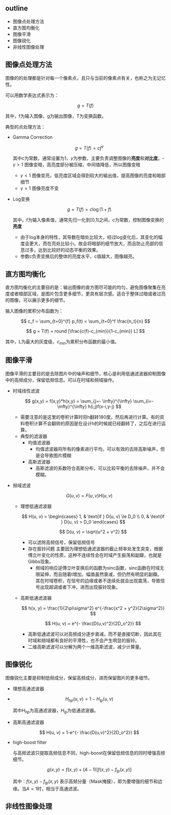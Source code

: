 ## outline

- 图像点处理方法
- 直方图均衡化
- 图像平滑
- 图像锐化
- 非线性图像处理

## 图像点处理方法

图像的的处理都是针对每一个像素点，且只与当前的像素点有关，也称之为无记忆性。

可以用数学表达式表示为：

$$
g = T(f)
$$

其中，f为输入图像，g为输出图像，T为变换函数。

典型的点处理方法：

- Gamma Correction

  $$
  g = T(f) = c f^{\gamma}
  $$

  其中c为常数，通常设置为1，$\gamma$为参数，主要负责调整图像的**亮度**和**对比度**。- $\gamma > 1$ 图像变暗，高亮度部分被压缩，中间值降低，所以图像变暗

  - $\gamma < 1$ 图像变亮，低亮度区域会得到较大的输出值，提高图像的亮度和暗部细节
  - $\gamma = 1$ 图像亮度不变
- Log变换

  $$
  g = T(f) = c \log(1 + f)
  $$

  其中，f为输入像素值，通常先归一化到[0,1]之间，c为常数，控制图像变换的**亮度**

  - 由于log本身的特性，其导数在暗处比较大，经过log变化后，其变化的幅度会更大，而在亮处比较小。故会将暗部的细节放大，而且防止亮部的信息过多，达到比较好的动态平衡的效果。
  - 参数c负责变换后的整体的亮度水平，c值越大，图像越亮。

## 直方图均衡化

直方图均衡化的主要目的是：输出图像的直方图尽可能的均匀，避免图像聚集在亮度或者暗部区域，是图片包含更多细节，更具有层次感。适合于整体过暗或者过亮的图像，可以展示更多的细节。

输入图像的累积分布函数为：

$$
c_f = \sum_{t=0}^{f} p_f(t) = \sum_{t=0}^f \frac{n_t}{n}
$$

$$
g = T(f) = round [\frac{c(f)-c_{min}}{1-c_{min}} L]
$$

其中，L为最大的灰度级，$c_{min}$为累积分布函数的最小值。

## 图像平滑

图像平滑的主要目的是去除图片中的噪声和细节，核心是利用低通滤波器抑制图像中的高频成分，保留低频信息。可以在时域和频域操作。

- 时域线性滤波

  $$
  g(x,y) = f(x,y)*h(x,y) = \sum_{j=- \infty}^{\infty} \sum_{i=-\infty}^{\infty} h(i,j)f(x-i,y-j)
  $$

  - 需要注意的是这里的卷积计算时将h翻转180度，然后再进行计算。有的资料卷积计算不会翻转的原因是在设计h的时候就已经翻转了，之后在进行运算。
  - 典型的滤波器
    - 均值滤波器
      - 均值滤波器将所有的像素进行平均，可以有效的去除高斯噪声，但是会导致图片模糊
    - 高斯滤波器
      - 高斯滤波的系数符合高斯分布，可以比较平衡的去除噪声，并不会模糊。
- 频域滤波

  $$
  G(u,v) = F(u,v)H(u,v)
  $$

  - 理想低通滤波器

    $$
    H(u, v) = \begin{cases}
    1, & \text{if } D(u, v) \le D_0 \\
    0, & \text{if } D(u, v) > D_0
    \end{cases}
    $$

    $$
    D(u, v) = \sqrt{u^2 + v^2}
    $$

    - 可以滤除高频信号，保留低频信号
    - 存在振铃问题
      主要因为理想低通滤波器的截止频率处发生突变，根据傅立叶变化的性质，这种不连续性会在时域产生振荡和副瓣，也就是Gibbs现象。
      - 频域的响应逆傅立叶变换后的函数为sinc函数，sinc函数在时域无限延伸，而且随着t增加，幅值虽然衰减，但仍然有明显的副瓣。其在时域卷积，在信号的边缘或者不连续处就会出现震荡，导致信号出现超调或者下冲，进而出现振铃现象。
  - 高斯低通滤波器

    $$
    h(x, y) = \frac{1}{2\pi\sigma^2} e^{-\frac{x^2 + y^2}{2\sigma^2}}
    $$

    $$
    H(u, v) = e^{- \frac{D(u,v)^2}{2D_o^2}}
    $$

    - 高斯低通滤波可以对高频成分逐步衰减，而不是直接切断，因此其在时域和频域都有良好的平滑性，也不会产生明显的振铃。
    - 二维高斯滤波可以分解为两个一维高斯滤波，减少计算量。

## 图像锐化

图像锐化主要是抑制低频成分，保留高频成分，进而保留图片的更多细节。

- 理想高通滤波器
- $$
  H_{hp}(u, v) = 1 - H_{lp}(u, v)
  $$

  其中$H_{hp}$为高通滤波器，$H_{lp}$为低通滤波器。
- 高斯高通滤波器

  $$
  H(u, v) = 1-e^{- \frac{D(u,v)^2}{2D_o^2}}
  $$
- high-boost filter

  与高频滤波只提取高频信息不同，high-boost在保留低频信息的同时增强高频细节。

  $$
  g(x,y)=f(x,y)+(A-1)[f(x,y)-f_{lp}(x,y)]
  $$

  其中：$f(x,y)-f_{lp}(x,y)$ 表示高频分量（Mask掩膜），即为要增强的细节和边缘。当$A=1$时，相当于高通滤波。

## 非线性图像处理
